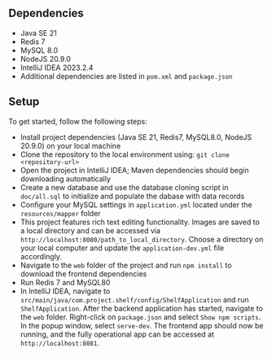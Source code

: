 ## Dependencies
* Java SE 21
* Redis 7
* MySQL 8.0
* NodeJS 20.9.0
* IntelliJ IDEA 2023.2.4
* Additional dependencies are listed in `pom.xml` and `package.json`


## Setup
To get started, follow the following steps:
* Install project dependencies (Java SE 21, Redis7, MySQL8.0, NodeJS 20.9.0) on your local machine
* Clone the repository to the local environment using: `git clone <repository-url>`
* Open the project in IntelliJ IDEA; Maven dependencies should begin downloading automatically 
* Create a new database and use the database cloning script in `doc/all.sql` to initialize and populate the dabase with data records
* Configure your MySQL settings in `application.yml` located under the `resources/mapper` folder
* This project features rich text editing functionality. Images are saved to a local directory and can be accessed via `http://localhost:8080/path_to_local_directory`. Choose a directory on your local computer and update the `application-dev.yml` file accordingly.
* Navigate to the `web` folder of the project and run `npm install` to download the frontend dependencies
* Run Redis 7 and MySQL80
* In IntelliJ IDEA, navigate to `src/main/java/com.project.shelf/config/ShelfApplication` and run `ShelfApplication`. After the backend application has started, navigate to the `web` folder. Right-click on `package.json` and select `Show npm scripts`. In the popup window, select `serve-dev`. The frontend app should now be running, and the fully operational app can be accessed at `http://localhost:8081`. 
